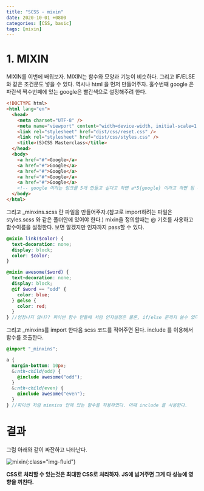 ```yaml
---
title: "SCSS - mixin"
date: 2020-10-01 +0800
categories: [CSS, basic]
tags: [mixin]
---
```


# 1. MIXIN

MIXIN를 이번에 배워보자. MIXIN는 함수와 모양과 기능이 비슷하다. 그리고 IF/ELSE 와 같은 조건문도 넣을 수 있다. 역시나 html 을 먼저 만들어주자. 홀수번째 google 은 파란색 짝수번째에 있는 google은 빨간색으로 설정해주려 한다.

```html
<!DOCTYPE html>
<html lang="en">
  <head>
    <meta charset="UTF-8" />
    <meta name="viewport" content="width=device-width, initial-scale=1.0" />
    <link rel="stylesheet" href="dist/css/reset.css" />
    <link rel="stylesheet" href="dist/css/styles.css" />
    <title>(S)CSS Masterclass</title>
  </head>
  <body>
    <a href="#">Google</a>
    <a href="#">Google</a>
    <a href="#">Google</a>
    <a href="#">Google</a>
    <a href="#">Google</a>
    <!-- google 이라는 링크를 5개 만들고 싶다고 하면 a*5{google} 이라고 하면 됨 -->
  </body>
</html>
```

그리고 \_minxins.scss 란 파일을 만들어주자.(참고로 import하려는 파일은 styles.scss 와 같은 폴더안에 있어야 한다.)
mixin을 정의할때는 @ 기호를 사용하고 함수이름을 설정한다. 보면 알겠지만 인자까지 pass할 수 있다.

```scss
@mixin link($color) {
  text-decoration: none;
  display: block;
  color: $color;
}

@mixin awesome($word) {
  text-decoration: none;
  display: block;
  @if $word == "odd" {
    color: blue;
  } @else {
    color: red;
  }
} //엄청나지 않나?? 파이썬 함수 만들때 처럼 인자설정은 물론, if/else 문까지 쓸수 있다.
```

그리고 \_minxins를 import 한다음 scss 코드를 적어주면 된다. include 를 이용해서 함수를 호출한다.

```scss
@import "_minxins";

a {
  margin-bottom: 10px;
  &:nth-child(odd) {
    @include awesome("odd");
  }
  &:nth-child(even) {
    @include awesome("even");
  }
} //파이썬 처럼 minxins 안에 있는 함수를 적용하였다. 이때 include 를 사용한다.
```

# 결과

그럼 아래와 같이 짜잔하고 나타난다.

![mixin](https://yeonghunko.github.io/assets/img/css/mixin.png){:class="img-fluid"}

**CSS로 처리할 수 있는것은 최대한 CSS로 처리하자. JS에 넘겨주면 그게 다 성능에 영향을 끼친다.**
